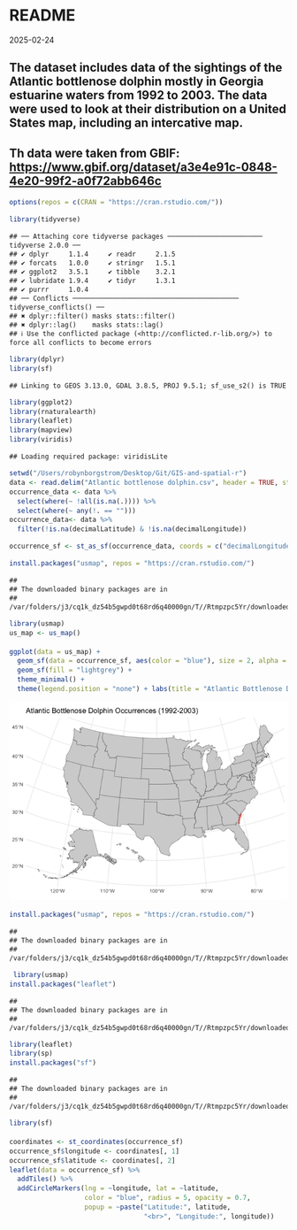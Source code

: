 README
================
2025-02-24

 ## The dataset includes data of the sightings of the Atlantic bottlenose dolphin mostly in Georgia estuarine waters from 1992 to 2003. The data were used to look at their distribution on a United States map, including an intercative map. 

 ## Th data were taken from GBIF: https://www.gbif.org/dataset/a3e4e91c-0848-4e20-99f2-a0f72abb646c 

``` r
options(repos = c(CRAN = "https://cran.rstudio.com/"))
```

``` r
library(tidyverse)
```

    ## ── Attaching core tidyverse packages ──────────────────────── tidyverse 2.0.0 ──
    ## ✔ dplyr     1.1.4     ✔ readr     2.1.5
    ## ✔ forcats   1.0.0     ✔ stringr   1.5.1
    ## ✔ ggplot2   3.5.1     ✔ tibble    3.2.1
    ## ✔ lubridate 1.9.4     ✔ tidyr     1.3.1
    ## ✔ purrr     1.0.4     
    ## ── Conflicts ────────────────────────────────────────── tidyverse_conflicts() ──
    ## ✖ dplyr::filter() masks stats::filter()
    ## ✖ dplyr::lag()    masks stats::lag()
    ## ℹ Use the conflicted package (<http://conflicted.r-lib.org/>) to force all conflicts to become errors

``` r
library(dplyr)
library(sf)
```

    ## Linking to GEOS 3.13.0, GDAL 3.8.5, PROJ 9.5.1; sf_use_s2() is TRUE

``` r
library(ggplot2)      
library(rnaturalearth) 
library(leaflet)
library(mapview)
library(viridis)
```

    ## Loading required package: viridisLite

``` r
setwd("/Users/robynborgstrom/Desktop/Git/GIS-and-spatial-r")
data <- read.delim("Atlantic bottlenose dolphin.csv", header = TRUE, stringsAsFactors = FALSE)
occurrence_data <- data %>%
  select(where(~ !all(is.na(.)))) %>%
  select(where(~ any(!. == ""))) 
occurrence_data<- data %>%
  filter(!is.na(decimalLatitude) & !is.na(decimalLongitude))
```

``` r
occurrence_sf <- st_as_sf(occurrence_data, coords = c("decimalLongitude", "decimalLatitude"), crs = 4326)
```

``` r
install.packages("usmap", repos = "https://cran.rstudio.com/")
```

    ## 
    ## The downloaded binary packages are in
    ##  /var/folders/j3/cq1k_dz54b5gwpd0t68rd6q40000gn/T//Rtmpzpc5Yr/downloaded_packages

``` r
library(usmap)
us_map <- us_map()

ggplot(data = us_map) +
  geom_sf(data = occurrence_sf, aes(color = "blue"), size = 2, alpha = 0.6) +
  geom_sf(fill = "lightgrey") +  
  theme_minimal() +
  theme(legend.position = "none") + labs(title = "Atlantic Bottlenose Dolphin Occurrences (1992-2003)")
```

![](README_files/figure-gfm/unnamed-chunk-5-1.png)<!-- -->

``` r
install.packages("usmap", repos = "https://cran.rstudio.com/")
```

    ## 
    ## The downloaded binary packages are in
    ##  /var/folders/j3/cq1k_dz54b5gwpd0t68rd6q40000gn/T//Rtmpzpc5Yr/downloaded_packages

``` r
 library(usmap)
install.packages("leaflet")
```

    ## 
    ## The downloaded binary packages are in
    ##  /var/folders/j3/cq1k_dz54b5gwpd0t68rd6q40000gn/T//Rtmpzpc5Yr/downloaded_packages

``` r
library(leaflet)
library(sp)
install.packages("sf")
```

    ## 
    ## The downloaded binary packages are in
    ##  /var/folders/j3/cq1k_dz54b5gwpd0t68rd6q40000gn/T//Rtmpzpc5Yr/downloaded_packages

``` r
library(sf)

coordinates <- st_coordinates(occurrence_sf)
occurrence_sf$longitude <- coordinates[, 1]
occurrence_sf$latitude <- coordinates[, 2]
leaflet(data = occurrence_sf) %>%
  addTiles() %>%  
  addCircleMarkers(lng = ~longitude, lat = ~latitude, 
                   color = "blue", radius = 5, opacity = 0.7,
                   popup = ~paste("Latitude:", latitude, 
                                  "<br>", "Longitude:", longitude))
```

 
